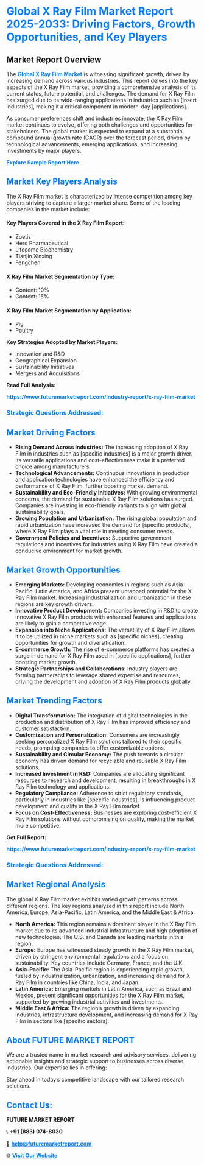 <h1 style="color: #007BFF;">Global X Ray Film Market Report 2025-2033: Driving Factors, Growth Opportunities, and Key Players</h1>

<section id="overview">
<h2>Market Report Overview</h2>
<p>The <a href="https://www.futuremarketreport.com/industry-report/x-ray-film-market" style="color: #007BFF; text-decoration: none;"><strong>Global X Ray Film Market</strong></a> is witnessing significant growth, driven by increasing demand across various industries. This report delves into the key aspects of the X Ray Film market, providing a comprehensive analysis of its current status, future potential, and challenges. The demand for X Ray Film has surged due to its wide-ranging applications in industries such as [insert industries], making it a critical component in modern-day [applications].</p>
<p>As consumer preferences shift and industries innovate, the X Ray Film market continues to evolve, offering both challenges and opportunities for stakeholders. The global market is expected to expand at a substantial compound annual growth rate (CAGR) over the forecast period, driven by technological advancements, emerging applications, and increasing investments by major players.</p>
</section>

<section id="overview">
<p><a href="https://www.futuremarketreport.com/request-sample/reportId=114836" style="color: #007BFF; text-decoration: none;"><strong>Explore Sample Report Here</strong></a></p>
</section>

<section id="key-players">
<h2 style="color: #007BFF;">Market Key Players Analysis</h2>
<p>The X Ray Film market is characterized by intense competition among key players striving to capture a larger market share. Some of the leading companies in the market include:</p>
<h4>Key Players Covered in the X Ray Film Report:</h4>
<ul><li>Zoetis</li><li>Hero Pharmaceutical</li><li>Lifecome Biochemistry</li><li>Tianjin Xinxing</li><li>Fengchen</li></ul>
<h4>X Ray Film Market Segmentation by Type:</h4>
<ul><li>Content: 10%</li><li>Content: 15%</li></ul>

<h4>X Ray Film Market Segmentation by Application:</h4>
<ul><li>Pig</li><li>Poultry</li></ul>
<p><strong>Key Strategies Adopted by Market Players:</strong></p>
<ul>
<li>Innovation and R&D</li>
<li>Geographical Expansion</li>
<li>Sustainability Initiatives</li>
<li>Mergers and Acquisitions</li>
</ul>
</section>

<section>
<p><strong>Read Full Analysis: </strong></p><a href="https://www.futuremarketreport.com/industry-report/x-ray-film-market" style="color: #007BFF; text-decoration: none;"><strong>https://www.futuremarketreport.com/industry-report/x-ray-film-market</strong></a>
<h3 style="color: #007BFF;">Strategic Questions Addressed:</h3>
</section>

<section id="driving-factors">
<h2 style="color: #007BFF;">Market Driving Factors</h2>
<ul>
<li><strong>Rising Demand Across Industries:</strong> The increasing adoption of X Ray Film in industries such as [specific industries] is a major growth driver. Its versatile applications and cost-effectiveness make it a preferred choice among manufacturers.</li>
<li><strong>Technological Advancements:</strong> Continuous innovations in production and application technologies have enhanced the efficiency and performance of X Ray Film, further boosting market demand.</li>
<li><strong>Sustainability and Eco-Friendly Initiatives:</strong> With growing environmental concerns, the demand for sustainable X Ray Film solutions has surged. Companies are investing in eco-friendly variants to align with global sustainability goals.</li>
<li><strong>Growing Population and Urbanization:</strong> The rising global population and rapid urbanization have increased the demand for [specific products], where X Ray Film plays a vital role in meeting consumer needs.</li>
<li><strong>Government Policies and Incentives:</strong> Supportive government regulations and incentives for industries using X Ray Film have created a conducive environment for market growth.</li>
</ul>
</section>

<section id="growth-opportunities">
<h2 style="color: #007BFF;">Market Growth Opportunities</h2>
<ul>
<li><strong>Emerging Markets:</strong> Developing economies in regions such as Asia-Pacific, Latin America, and Africa present untapped potential for the X Ray Film market. Increasing industrialization and urbanization in these regions are key growth drivers.</li>
<li><strong>Innovative Product Development:</strong> Companies investing in R&D to create innovative X Ray Film products with enhanced features and applications are likely to gain a competitive edge.</li>
<li><strong>Expansion into Niche Applications:</strong> The versatility of X Ray Film allows it to be utilized in niche markets such as [specific niches], creating opportunities for growth and diversification.</li>
<li><strong>E-commerce Growth:</strong> The rise of e-commerce platforms has created a surge in demand for X Ray Film used in [specific applications], further boosting market growth.</li>
<li><strong>Strategic Partnerships and Collaborations:</strong> Industry players are forming partnerships to leverage shared expertise and resources, driving the development and adoption of X Ray Film products globally.</li>
</ul>
</section>

<section id="trending-factors">
<h2 style="color: #007BFF;">Market Trending Factors</h2>
<ul>
<li><strong>Digital Transformation:</strong> The integration of digital technologies in the production and distribution of X Ray Film has improved efficiency and customer satisfaction.</li>
<li><strong>Customization and Personalization:</strong> Consumers are increasingly seeking personalized X Ray Film solutions tailored to their specific needs, prompting companies to offer customizable options.</li>
<li><strong>Sustainability and Circular Economy:</strong> The push towards a circular economy has driven demand for recyclable and reusable X Ray Film solutions.</li>
<li><strong>Increased Investment in R&D:</strong> Companies are allocating significant resources to research and development, resulting in breakthroughs in X Ray Film technology and applications.</li>
<li><strong>Regulatory Compliance:</strong> Adherence to strict regulatory standards, particularly in industries like [specific industries], is influencing product development and quality in the X Ray Film market.</li>
<li><strong>Focus on Cost-Effectiveness:</strong> Businesses are exploring cost-efficient X Ray Film solutions without compromising on quality, making the market more competitive.</li>
</ul>
</section>

<section>
<p><strong>Get Full Report: </strong></p><a href="https://www.futuremarketreport.com/industry-report/x-ray-film-market" style="color: #007BFF; text-decoration: none;"><strong>https://www.futuremarketreport.com/industry-report/x-ray-film-market</strong></a>
<h3 style="color: #007BFF;">Strategic Questions Addressed:</h3>
</section>


<section id="regional-analysis">
<h2 style="color: #007BFF;">Market Regional Analysis</h2>
<p>The global X Ray Film market exhibits varied growth patterns across different regions. The key regions analyzed in this report include North America, Europe, Asia-Pacific, Latin America, and the Middle East & Africa:</p>
<ul>
<li><strong>North America:</strong> This region remains a dominant player in the X Ray Film market due to its advanced industrial infrastructure and high adoption of new technologies. The U.S. and Canada are leading markets in this region.</li>
<li><strong>Europe:</strong> Europe has witnessed steady growth in the X Ray Film market, driven by stringent environmental regulations and a focus on sustainability. Key countries include Germany, France, and the U.K.</li>
<li><strong>Asia-Pacific:</strong> The Asia-Pacific region is experiencing rapid growth, fueled by industrialization, urbanization, and increasing demand for X Ray Film in countries like China, India, and Japan.</li>
<li><strong>Latin America:</strong> Emerging markets in Latin America, such as Brazil and Mexico, present significant opportunities for the X Ray Film market, supported by growing industrial activities and investments.</li>
<li><strong>Middle East & Africa:</strong> The region’s growth is driven by expanding industries, infrastructure development, and increasing demand for X Ray Film in sectors like [specific sectors].</li>
</ul>
</section>

<footer>
<h2 style="color: #007BFF;">About FUTURE MARKET REPORT</h2>
<p>We are a trusted name in market research and advisory services, delivering actionable insights and strategic support to businesses across diverse industries. Our expertise lies in offering:</p>

<p>Stay ahead in today’s competitive landscape with our tailored research solutions.</p>

<h2 style="color: #007BFF;">Contact Us:</h2>
<p><strong>FUTURE MARKET REPORT</strong></p>
<p>📞 <strong>+91 (883) 074-8030</strong></p>
<p>📧 <strong><a href="mailto:help@futuremarketreport.com" style="color: #007BFF;">help@futuremarketreport.com</a></strong></p>
<p>🌐 <strong><a href="https://www.futuremarketreport.com/" style="color: #007BFF;">Visit Our Website</a></strong></p>
</footer>